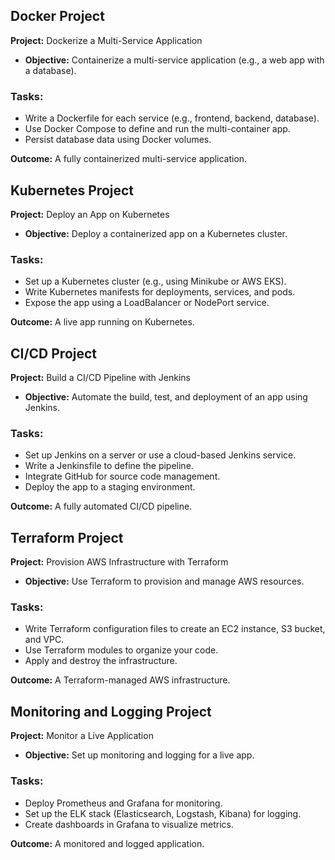 ## Docker Project
**Project:** Dockerize a Multi-Service Application

- **Objective:** Containerize a multi-service application (e.g., a web app with a database).

### Tasks:
- Write a Dockerfile for each service (e.g., frontend, backend, database).
- Use Docker Compose to define and run the multi-container app.
- Persist database data using Docker volumes.

**Outcome:** A fully containerized multi-service application.


## Kubernetes Project

**Project:** Deploy an App on Kubernetes

- **Objective:** Deploy a containerized app on a Kubernetes cluster.

### Tasks:
- Set up a Kubernetes cluster (e.g., using Minikube or AWS EKS).
- Write Kubernetes manifests for deployments, services, and pods.
- Expose the app using a LoadBalancer or NodePort service.

**Outcome:** A live app running on Kubernetes.

## CI/CD Project

**Project:** Build a CI/CD Pipeline with Jenkins

- **Objective:** Automate the build, test, and deployment of an app using Jenkins.

### Tasks:
- Set up Jenkins on a server or use a cloud-based Jenkins service.
- Write a Jenkinsfile to define the pipeline.
- Integrate GitHub for source code management.
- Deploy the app to a staging environment.

**Outcome:** A fully automated CI/CD pipeline.

## Terraform Project

**Project:** Provision AWS Infrastructure with Terraform

- **Objective:** Use Terraform to provision and manage AWS resources.

### Tasks:
- Write Terraform configuration files to create an EC2 instance, S3 bucket, and VPC.
- Use Terraform modules to organize your code.
- Apply and destroy the infrastructure.

**Outcome:** A Terraform-managed AWS infrastructure.

## Monitoring and Logging Project

**Project:** Monitor a Live Application

- **Objective:** Set up monitoring and logging for a live app.

### Tasks:
- Deploy Prometheus and Grafana for monitoring.
- Set up the ELK stack (Elasticsearch, Logstash, Kibana) for logging.
- Create dashboards in Grafana to visualize metrics.

**Outcome:** A monitored and logged application.




